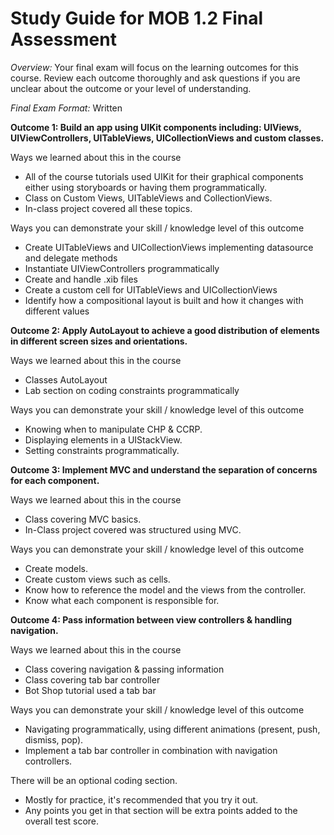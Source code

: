 # Study Guide for MOB 1.2 Final Assessment<br>

*Overview:* Your final exam will focus on the learning outcomes for this course.  Review each outcome thoroughly and ask questions if you are unclear about the outcome or your level of understanding.

*Final Exam Format:* Written

**Outcome 1: Build an app using UIKit components including: UIViews, UIViewControllers, UITableViews, UICollectionViews and custom classes.**

Ways we learned about this in the course
- All of the course tutorials used UIKit for their graphical components either using storyboards or having them programmatically.
- Class on Custom Views, UITableViews and CollectionViews.
- In-class project covered all these topics.

Ways you can demonstrate your skill / knowledge level of this outcome
- Create UITableViews and UICollectionViews implementing datasource and delegate methods
- Instantiate UIViewControllers programmatically
- Create and handle .xib files
- Create a custom cell for UITableViews and UICollectionViews
- Identify how a compositional layout is built and how it changes with different values 


**Outcome 2: Apply AutoLayout to achieve a good distribution of elements in different screen sizes and orientations.**

Ways we learned about this in the course
- Classes AutoLayout
- Lab section on coding constraints programmatically

Ways you can demonstrate your skill / knowledge level of this outcome
- Knowing when to manipulate CHP & CCRP.
- Displaying elements in a UIStackView.
- Setting constraints programmatically.

**Outcome 3: Implement MVC and understand the separation of concerns for each component.**

Ways we learned about this in the course
- Class covering MVC basics.
- In-Class project covered was structured using MVC.

Ways you can demonstrate your skill / knowledge level of this outcome
- Create models.
- Create custom views such as cells.
- Know how to reference the model and the views from the controller.
- Know what each component is responsible for.

**Outcome 4: Pass information between view controllers & handling navigation.**

Ways we learned about this in the course
- Class covering navigation & passing information
- Class covering tab bar controller
- Bot Shop tutorial used a tab bar 

Ways you can demonstrate your skill / knowledge level of this outcome
- Navigating programmatically, using different animations (present, push, dismiss, pop).
- Implement a tab bar controller in combination with navigation controllers.


There will be an optional coding section.

- Mostly for practice, it's recommended that you try it out. 
- Any points you get in that section will be extra points added to the overall test score.